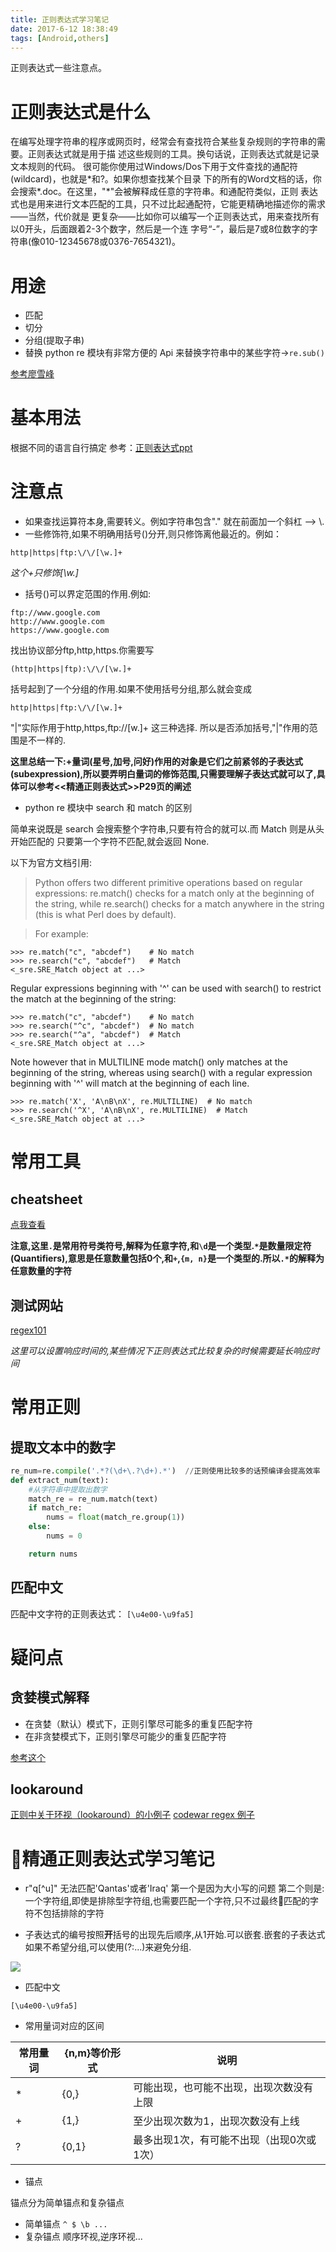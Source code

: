 ```yaml
---
title: 正则表达式学习笔记
date: 2017-6-12 18:38:49
tags: [Android,others]
---
```


正则表达式一些注意点。 <!-- more -->

# 正则表达式是什么
在编写处理字符串的程序或网页时，经常会有查找符合某些复杂规则的字符串的需要。正则表达式就是用于描
述这些规则的工具。换句话说，正则表达式就是记录文本规则的代码。
很可能你使用过Windows/Dos下用于文件查找的通配符(wildcard)，也就是\*和?。如果你想查找某个目录
下的所有的Word文档的话，你会搜索\*.doc。在这里，"\*"会被解释成任意的字符串。和通配符类似，正则
表达式也是用来进行文本匹配的工具，只不过比起通配符，它能更精确地描述你的需求——当然，代价就是
更复杂——比如你可以编写一个正则表达式，用来查找所有以0开头，后面跟着2-3个数字，然后是一个连
字号“-”，最后是7或8位数字的字符串(像010-12345678或0376-7654321)。

# 用途
- 匹配
- 切分
- 分组(提取子串)
- 替换 python re 模块有非常方便的 Api 来替换字符串中的某些字符->`re.sub()`

[参考廖雪峰](https://www.liaoxuefeng.com/wiki/001374738125095c955c1e6d8bb493182103fac9270762a000/001386832260566c26442c671fa489ebc6fe85badda25cd000)

# 基本用法
根据不同的语言自行搞定
参考：[正则表达式ppt](https://drive.google.com/open?id=0B8SC8SttiuHPLUVZLVBPak5wNUE)

# 注意点
- 如果查找运算符本身,需要转义。例如字符串包含"." 就在前面加一个斜杠 --> \\.
- 一些修饰符,如果不明确用括号()分开,则只修饰离他最近的。例如：
```
http|https|ftp:\/\/[\w.]+
```
*这个+只修饰[\w.]*

- 括号()可以界定范围的作用.例如:
```
ftp://www.google.com
http://www.google.com
https://www.google.com
```
找出协议部分ftp,http,https.你需要写
```
(http|https|ftp):\/\/[\w.]+
```
括号起到了一个分组的作用.如果不使用括号分组,那么就会变成
```
http|https|ftp:\/\/[\w.]+
```
"|"实际作用于http,https,ftp:\/\/[w.]+ 这三种选择.
所以是否添加括号,"|"作用的范围是不一样的.

**这里总结一下:+量词(星号,加号,问好)作用的对象是它们之前紧邻的子表达式(subexpression),所以要弄明白量词的修饰范围,只需要理解子表达式就可以了,具体可以参考<<精通正则表达式>>P29页的阐述**

- python re 模块中 search 和 match 的区别

简单来说既是 search 会搜索整个字符串,只要有符合的就可以.而 Match 则是从头开始匹配的
只要第一个字符不匹配,就会返回 None.

以下为官方文档引用:
>Python offers two different primitive operations based on regular expressions: re.match() checks for a match only at the beginning of the string, while re.search() checks for a match anywhere in the string (this is what Perl does by default).

>For example:
```
>>> re.match("c", "abcdef")    # No match
>>> re.search("c", "abcdef")   # Match
<_sre.SRE_Match object at ...>
```
Regular expressions beginning with '^' can be used with search() to restrict the match at the beginning of the string:
```
>>> re.match("c", "abcdef")    # No match
>>> re.search("^c", "abcdef")  # No match
>>> re.search("^a", "abcdef")  # Match
<_sre.SRE_Match object at ...>
```
Note however that in MULTILINE mode match() only matches at the beginning of the string, whereas using search() with a regular expression beginning with '^' will match at the beginning of each line.
```
>>> re.match('X', 'A\nB\nX', re.MULTILINE)  # No match
>>> re.search('^X', 'A\nB\nX', re.MULTILINE)  # Match
<_sre.SRE_Match object at ...>
```

# 常用工具
## cheatsheet
[点我查看](http://plcdn.qiniudn.com/wp-content/uploads/2011/12/regular-expressions-cheat-sheet-v2.pdf)

__注意,这里`.`是常用符号类符号,解释为任意字符,和`\d`是一个类型.`*`是数量限定符(Quantifiers),意思是任意数量包括0个,和`+`,`{m, n}`是一个类型的.所以`.*`的解释为任意数量的字符__

## 测试网站
[regex101](https://regex101.com/)

_这里可以设置响应时间的,某些情况下正则表达式比较复杂的时候需要延长响应时间_

# 常用正则
## 提取文本中的数字
```python
re_num=re.compile('.*?(\d+\.?\d+).*')  //正则使用比较多的话预编译会提高效率
def extract_num(text):
    #从字符串中提取出数字
    match_re = re_num.match(text)
    if match_re:
        nums = float(match_re.group(1))
    else:
        nums = 0

    return nums
```

## 匹配中文
匹配中文字符的正则表达式： `[\u4e00-\u9fa5]`

# 疑问点
## 贪婪模式解释

- 在贪婪（默认）模式下，正则引擎尽可能多的重复匹配字符
- 在非贪婪模式下，正则引擎尽可能少的重复匹配字符

[参考这个](https://www.jianshu.com/p/532a62d6baef)

## lookaround
[正则中关于环视（lookaround）的小例子](https://juejin.im/post/5b4a9539f265da0f521de210)
[codewar regex 例子](https://www.codewars.com/kata/52e1476c8147a7547a000811/train/python)


# 精通正则表达式学习笔记
- r"q[^u]" 无法匹配'Qantas'或者'Iraq'
第一个是因为大小写的问题
第二个则是:一个字符组,即使是排除型字符组,也需要匹配一个字符,只不过最终匹配的字符不包括排除的字符

- 子表达式的编号按照**开**括号的出现先后顺序,从1开始.可以嵌套.嵌套的子表达式如果不希望分组,可以使用(?:...)来避免分组.

![](https://ws4.sinaimg.cn/large/006tNbRwgy1fw5aa8p7odj31kw0sgwj0.jpg)

- 匹配中文

`[\u4e00-\u9fa5]`

- 常用量词对应的区间

|常用量词 |	{n,m}等价形式|	说明|
| ------| ------ | ------ |
|*	|{0,}	|可能出现，也可能不出现，出现次数没有上限
|+	|{1,}	|至少出现次数为1，出现次数没有上线
|?	|{0,1}	|最多出现1次，有可能不出现（出现0次或1次）

- 锚点

锚点分为简单锚点和复杂锚点
- 简单锚点  `^ $ \b ...`
- 复杂锚点 顺序环视,逆序环视...



